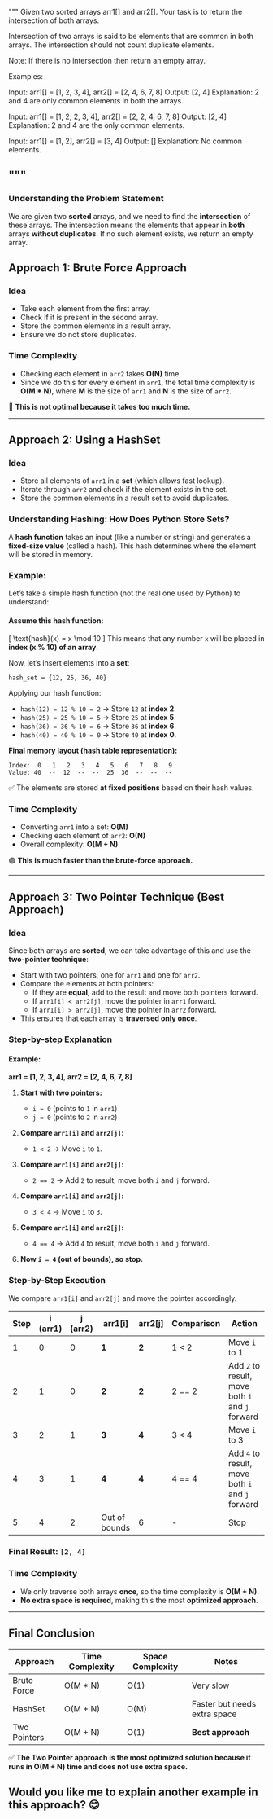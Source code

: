 """
 Given two sorted arrays arr1[] and arr2[]. Your task is to return the intersection of both arrays.

Intersection of two arrays is said to be elements that are common in both arrays. The intersection should not count duplicate elements.

Note: If there is no intersection then return an empty array.

Examples:

Input: arr1[] = [1, 2, 3, 4], arr2[] = [2, 4, 6, 7, 8]
Output: [2, 4]
Explanation: 2 and 4 are only common elements in both the arrays.

Input: arr1[] = [1, 2, 2, 3, 4], arr2[] = [2, 2, 4, 6, 7, 8]
Output: [2, 4]
Explanation: 2 and 4 are the only common elements.

Input: arr1[] = [1, 2], arr2[] = [3, 4]
Output: []
Explanation: No common elements.

"""
---

### **Understanding the Problem Statement**  
We are given two **sorted** arrays, and we need to find the **intersection** of these arrays. The intersection means the elements that appear in **both** arrays **without duplicates**. If no such element exists, we return an empty array.





## **Approach 1: Brute Force Approach**
### **Idea**
- Take each element from the first array.
- Check if it is present in the second array.
- Store the common elements in a result array.
- Ensure we do not store duplicates.


### **Time Complexity**
- Checking each element in `arr2` takes **O(N)** time.  
- Since we do this for every element in `arr1`, the total time complexity is **O(M * N)**, where **M** is the size of `arr1` and **N** is the size of `arr2`.  

🔴 **This is not optimal because it takes too much time.**  

---

## **Approach 2: Using a HashSet**
### **Idea**
- Store all elements of `arr1` in a **set** (which allows fast lookup).
- Iterate through `arr2` and check if the element exists in the set.
- Store the common elements in a result set to avoid duplicates.

### **Understanding Hashing: How Does Python Store Sets?**

A **hash function** takes an input (like a number or string) and generates a **fixed-size value** (called a hash). This hash determines where the element will be stored in memory.

### **Example:**
Let’s take a simple hash function (not the real one used by Python) to understand:

#### **Assume this hash function:**  
\[
\text{hash}(x) = x \mod 10
\]
This means that any number `x` will be placed in **index (x % 10) of an array**.

Now, let’s insert elements into a **set**:
```plaintext
hash_set = {12, 25, 36, 40}
```
Applying our hash function:
- `hash(12) = 12 % 10 = 2` → Store `12` at **index 2**.
- `hash(25) = 25 % 10 = 5` → Store `25` at **index 5**.
- `hash(36) = 36 % 10 = 6` → Store `36` at **index 6**.
- `hash(40) = 40 % 10 = 0` → Store `40` at **index 0**.

**Final memory layout (hash table representation):**
```
Index:  0   1   2   3   4   5   6   7   8   9  
Value: 40  --  12  --  --  25  36  --  --  --
```
✅ The elements are stored **at fixed positions** based on their hash values.


### **Time Complexity**
- Converting `arr1` into a set: **O(M)**
- Checking each element of `arr2`: **O(N)**
- Overall complexity: **O(M + N)**

🟢 **This is much faster than the brute-force approach.**

---

## **Approach 3: Two Pointer Technique (Best Approach)**
### **Idea**
Since both arrays are **sorted**, we can take advantage of this and use the **two-pointer technique**:
- Start with two pointers, one for `arr1` and one for `arr2`.
- Compare the elements at both pointers:
  - If they are **equal**, add to the result and move both pointers forward.
  - If `arr1[i] < arr2[j]`, move the pointer in `arr1` forward.
  - If `arr1[i] > arr2[j]`, move the pointer in `arr2` forward.
- This ensures that each array is **traversed only once**.

### **Step-by-step Explanation**
#### Example:  
**arr1 = [1, 2, 3, 4]**, **arr2 = [2, 4, 6, 7, 8]**  

1. **Start with two pointers:**  
   - `i = 0` (points to `1` in `arr1`)  
   - `j = 0` (points to `2` in `arr2`)  

2. **Compare `arr1[i]` and `arr2[j]`:**  
   - `1 < 2` → Move `i` to `1`.  

3. **Compare `arr1[i]` and `arr2[j]`:**  
   - `2 == 2` → Add `2` to result, move both `i` and `j` forward.  

4. **Compare `arr1[i]` and `arr2[j]`:**  
   - `3 < 4` → Move `i` to `3`.  

5. **Compare `arr1[i]` and `arr2[j]`:**  
   - `4 == 4` → Add `4` to result, move both `i` and `j` forward.  

6. **Now `i = 4` (out of bounds), so stop.**  

### **Step-by-Step Execution**
We compare `arr1[i]` and `arr2[j]` and move the pointer accordingly.

| Step | i (arr1) | j (arr2) | arr1[i] | arr2[j] | Comparison | Action |
|------|---------|---------|---------|---------|------------|---------|
| 1    | 0       | 0       | **1**   | **2**   | 1 < 2      | Move `i` to 1 |
| 2    | 1       | 0       | **2**   | **2**   | 2 == 2     | Add `2` to result, move both `i` and `j` forward |
| 3    | 2       | 1       | **3**   | **4**   | 3 < 4      | Move `i` to 3 |
| 4    | 3       | 1       | **4**   | **4**   | 4 == 4     | Add `4` to result, move both `i` and `j` forward |
| 5    | 4       | 2       | Out of bounds | 6 | - | Stop |

### **Final Result: `[2, 4]`**

### **Time Complexity**
- We only traverse both arrays **once**, so the time complexity is **O(M + N)**.  
- **No extra space is required**, making this the most **optimized approach**.

---

## **Final Conclusion**
| Approach | Time Complexity | Space Complexity | Notes |
|----------|---------------|-----------------|-------|
| Brute Force | O(M * N) | O(1) | Very slow |
| HashSet | O(M + N) | O(M) | Faster but needs extra space |
| Two Pointers | O(M + N) | O(1) | **Best approach** |

✅ **The Two Pointer approach is the most optimized solution because it runs in O(M + N) time and does not use extra space.**  

Would you like me to explain another example in this approach? 😊
---



